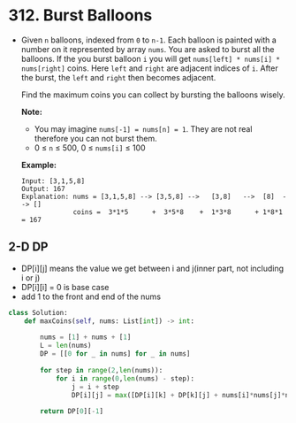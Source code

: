 # 312. Burst Balloons

* Given `n` balloons, indexed from `0` to `n-1`. Each balloon is painted with a number on it represented by array `nums`. You are asked to burst all the balloons. If the you burst balloon `i` you will get `nums[left] * nums[i] * nums[right]` coins. Here `left` and `right` are adjacent indices of `i`. After the burst, the `left` and `right` then becomes adjacent.

  Find the maximum coins you can collect by bursting the balloons wisely.

  **Note:**

  * You may imagine `nums[-1] = nums[n] = 1`. They are not real therefore you can not burst them.
  * 0 ≤ `n` ≤ 500, 0 ≤ `nums[i]` ≤ 100

  **Example:**

  ```
  Input: [3,1,5,8]
  Output: 167 
  Explanation: nums = [3,1,5,8] --> [3,5,8] -->   [3,8]   -->  [8]  --> []
               coins =  3*1*5      +  3*5*8    +  1*3*8      + 1*8*1   = 167
  ```



## 2-D DP

* DP\[i][j] means the value we get between i and j(inner part, not including i or j) 
* DP\[i][i] = 0 is base case
* add 1 to the front and end of the nums

```python
class Solution:
    def maxCoins(self, nums: List[int]) -> int:
        
        nums = [1] + nums + [1]
        L = len(nums)
        DP = [[0 for _ in nums] for _ in nums]
        
        for step in range(2,len(nums)):
            for i in range(0,len(nums) - step):
                j = i + step
                DP[i][j] = max([DP[i][k] + DP[k][j] + nums[i]*nums[j]*nums[k] for k in range(i+1,j)] )
                
        return DP[0][-1]
```

